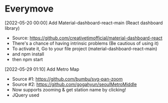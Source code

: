 # Everymove

[2022-05-20 00:00]
Add Material-dashboard-react-main (React dashboard library) 
  - Source: https://github.com/creativetimofficial/material-dashboard-react
  - There's a chance of having intrinsic problems (Be cautious of using it) 
  - To activate it, Go to your file project (material-dashboard-react-main) 
  - and npm install 
  - then npm start 

[2022-05-29 01:10] 
Add Metro Map 
  - Source #1: https://github.com/bumbu/svg-pan-zoom
  - Source #2: https://github.com/gogahyun/seoulMetroMiddle
  - Now supports zooming & get station name by clicking!
  - JQuery used 
